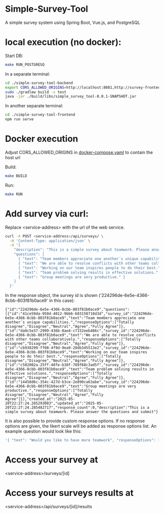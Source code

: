 # Simple-Survey-Tool
 A simple survey system using Spring Boot, Vue.js, and PostgreSQL



# local execution (no docker):
Start DB:
```bash
make RUN_POSTGRESQ
```
In a separate terminal:
```bash
cd ./simple-survey-tool-backend
export CORS_ALLOWED_ORIGINS=http://localhost:8081,http://survey-frontend:8082
sudo ./gradlew build -x test
java -jar ./build/libs/simple_survey_tool-0.0.1-SNAPSHOT.jar
```
In another separate terminal:
```bash
cd ./simple-survey-tool-frontend
npm run serve
```


# Docker execution
Adjust CORS_ALLOWED_ORIGINS in [docker-compose.yaml](./docker-compose.yaml) to contain the host url

Build:
```bash
make BUILD
```

Run:
```bash
make RUN
```



# Add survey via curl:
Replace \<service-address> with the url of the web service.

```bash
curl -X POST <service-address>/api/surveys/ \
  -H 'Content-Type: application/json' \
  -d '{
    "description": "This is a simple survey about teamwork. Please answer the questions and submit",
    "questions": [
      { "text": "Team members appreciate one another´s unique capabilities." },
      { "text": "We are able to resolve conflicts with other teams collaboratively." },
      { "text": "Working on our team inspires people to do their best." },
      { "text": "Team problem solving results in effective solutions." },
      { "text": "Group meetings are very productive." }
    ]
  }'
```
In the response object, the survey id is shown ('224296de-6e5e-4366-8cbb-803f81b0ace9' in this case):
```
{"id":"224296de-6e5e-4366-8cbb-803f81b0ace9","questions":[{"id":"41ce59da-950d-4012-9bb6-603158710d3d","survey_id":"224296de-6e5e-4366-8cbb-803f81b0ace9","text":"Team members appreciate one another´s unique capabilities.","responseOptions":["Totally disagree","Disagree","Neutral","Agree","Fully Agree"]},{"id":"da0c5e37-2999-436b-8ae4-c7152eeb486c","survey_id":"224296de-6e5e-4366-8cbb-803f81b0ace9","text":"We are able to resolve conflicts with other teams collaboratively.","responseOptions":["Totally disagree","Disagree","Neutral","Agree","Fully Agree"]},{"id":"cb930299-ff08-4f9d-9ea9-28db345513e2","survey_id":"224296de-6e5e-4366-8cbb-803f81b0ace9","text":"Working on our team inspires people to do their best.","responseOptions":["Totally disagree","Disagree","Neutral","Agree","Fully Agree"]},{"id":"c502002a-25ff-40fe-b38f-789f68c3ad5f","survey_id":"224296de-6e5e-4366-8cbb-803f81b0ace9","text":"Team problem solving results in effective solutions.","responseOptions":["Totally disagree","Disagree","Neutral","Agree","Fully Agree"]},{"id":"14458d6c-354c-427d-b3ce-2e890ca63abe","survey_id":"224296de-6e5e-4366-8cbb-803f81b0ace9","text":"Group meetings are very productive.","responseOptions":["Totally disagree","Disagree","Neutral","Agree","Fully Agree"]}],"created_at":"2025-05-20T22:27:24.285293083","updated_at":"2025-05-20T22:27:24.285482717","response_count":0,"description":"This is a simple survey about teamwork. Please answer the questions and submit"}
```

It is also possible to provide custom response options. If no response options are given, the likert scale will be added as response options list. An example question would look like this:
```bash
'{ "text": "Would you like to have more teamwork", "responseOptions": ["yes", "no"]}'
```



# Access your survey at
\<service-address>/surveys/[id]


#
# Access your surveys results at  
\<service-address>/api/surveys/[id]/results

